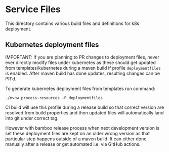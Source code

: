 # Service Files
This directory contains various build files and definitions for k8s deployment.

## Kubernetes deployment files

IMPORTANT: If you are planning to PR changes to deployment files, never ever
           directly modify files under kubernetes as these
           should get updated from templates/kubernetes during
           a maven build if profile `deploymentfiles` is enabled.
           After maven build has done updates, resulting changes
           can be PR'd.

To generate kubernetes deployment files from templates run command:

    ./mvnw process-resources -P deploymentfiles

CI build will use this profile during a release build so that
correct version are resolved from build properties and then
updated files will automatically land into git under correct
tag.

However with bamboo release process when next development version
is set these deployment files are kept on an older wrong version
as that particular step happens outside of a maven build. It can
either done manually after a release or get automated i.e. via
GitHub actions.
